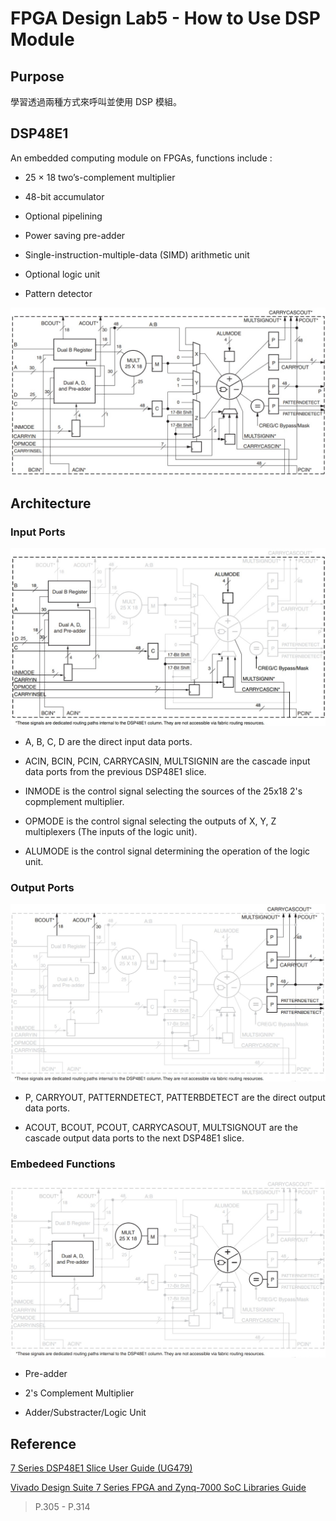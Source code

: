FPGA Design Lab5 - How to Use DSP Module
===

## Purpose

學習透過兩種方式來呼叫並使用 DSP 模組。

## DSP48E1

An embedded computing module on FPGAs, functions include :

- 25 × 18 two’s-complement multiplier

- 48-bit accumulator

- Optional pipelining

- Power saving pre-adder

-  Single-instruction-multiple-data (SIMD) arithmetic unit

- Optional logic unit

- Pattern detector


![DSP48E1](images/DSP.jpg)

## Architecture

### Input Ports

![Input Ports](images/input.jpg)

- A, B, C, D are the direct input data ports.

- ACIN, BCIN, PCIN, CARRYCASIN, MULTSIGNIN are the cascade input data ports from the previous DSP48E1 slice.

- INMODE is the control signal selecting the sources of the 25x18 2's copmplement multiplier.

- OPMODE is the control signal selecting the outputs of X, Y, Z multiplexers (The inputs of the logic unit).

- ALUMODE is the control signal determining the operation of the logic unit.  

### Output Ports

![Output Ports](images/output.jpg)

- P, CARRYOUT, PATTERNDETECT, PATTERBDETECT are the direct output data ports.

- ACOUT, BCOUT, PCOUT, CARRYCASOUT, MULTSIGNOUT are the cascade output data ports to the next DSP48E1 slice.

### Embedeed Functions

![Embedded Functions](images/functions.jpg)

- Pre-adder

- 2's Complement Multiplier

- Adder/Substracter/Logic Unit

## Reference

[7 Series DSP48E1 Slice User Guide (UG479)](https://www.xilinx.com/support/documentation/user_guides/ug479_7Series_DSP48E1.pdf)

[Vivado Design Suite 7 Series FPGA and Zynq-7000 SoC Libraries Guide](https://docs.xilinx.com/v/u/2020.1-English/ug953-vivado-7series-libraries)

> P.305 - P.314
